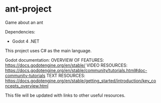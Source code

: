 # ant-project
Game about an ant

Dependencies:
- Godot 4 .NET

This project uses C# as the main language.

Godot documentation:
OVERVIEW OF FEATURES: https://docs.godotengine.org/en/stable/
VIDEO RESOURCES: https://docs.godotengine.org/en/stable/community/tutorials.html#doc-community-tutorials
TEXT RESOURCES: https://docs.godotengine.org/en/stable/getting_started/introduction/key_concepts_overview.html

This file will be updated with links to other useful resources.
